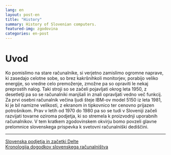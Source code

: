 ```yaml
---
lang: en 
layout: post-en
title: "History"
summary: History of Slovenian computers.
featured-img: zgodovina
categories: en-post
---
```





# Uvod

Ko pomislimo na stare računalnike, si verjetno zamislimo ogromne naprave, ki zasedajo celotne sobe, so brez kakršnihkoli monitorjev, porabijo veliko energije, so vredne celo premoženje, zmožne pa so opraviti le nekaj preprostih nalog. Taki stroji so se začeli pojavljati okrog leta 1950, z desetletji pa so se računalniki manjšali in znali opravljati vedno več funkcij. Za prvi osebni računalnik večina ljudi šteje IBM-ov model 5150 iz leta 1981, ki je bil namizne velikosti, z ekranom in tipkovnico ter cenovno prijazen potrošnikom. Prav v letih od 1970 do 1980 pa so se tudi v Sloveniji začeli razvijati tovarne oziroma podjetja, ki so stremela k proizvodnji uporabnih računalnikov. V tem kratkem zgodovinskem okvirju bomo povzeli glavne prelomnice slovenskega prispevka k svetovni računalniški dediščini.


-----
[Slovenska podjetja in začetki Delte](../zgodovina/slovenska_podjetja_in_zacetki_Delte)
<br>
[Kronologija dogodkov slovenskega računalništva](../zgodovina/kronologija)